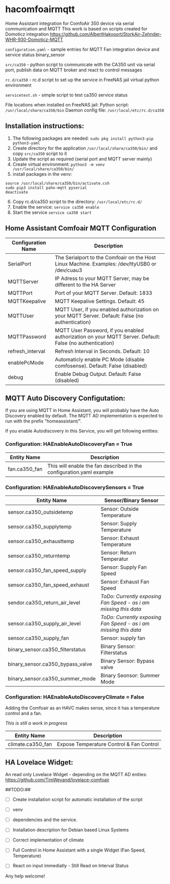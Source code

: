# hacomfoairmqtt
Home Assistant integration for ComfoAir 350 device via serial communication and MQTT
This work is based on scripts created for Domoticz integration https://github.com/AlbertHakvoort/StorkAir-Zehnder-WHR-930-Domoticz-MQTT

`configuration.yaml` - sample entries for MQTT Fan integration device and service status binary_sensor

`src/ca350` - python script to communicate with the CA350 unit via serial port, publish data on MQTT broker and react to control messages

`rc.d/ca350` - rc.d script to set up the service in FreeNAS jail virtual python environment

`servicetest.sh` - simple script to test ca350 service status

File locations when installed on FreeNAS jail:
Python script: 
`/usr/local/share/ca350/bin`
Daemon config file: 
`/usr/local/etc/rc.d/ca350`


## Installation instructions:
1. The following packages are needed:
`sudo pkg install python3-pip python3-yaml`
2. Create directory for the application `/usr/local/share/ca350/bin/` and copy `src/ca350` script to it
3. Update the script as required (serial port and MQTT server mainly)
4. Create virtual environment: 
`python3 -m venv /usr/local/share/ca350/bin/`
5. install packages in the venv:
```
source /usr/local/share/ca350/bin/activate.csh
sudo pip3 install paho-mqtt pyserial
deactivate
```
6. Copy rc.d/ca350 script to the directory:
`/usr/local/etc/rc.d/`
7. Enable the service:
`service ca350 enable`
8. Start the service
`service ca350 start`

## Home Assistant Comfoair MQTT Configuration
Configuration Name | Description
------------ | -------------
SerialPort       | The Serialport to the Comfoair on the Host Linux Machine. Examples: /dev/ttyUSB0 or /dev/cuau3
MQTTServer       | IP Adress to your MQTT Server, may be different to the HA Server
MQTTPort         | Port of your MQTT Server. Default: 1833
MQTTKeepalive    | MQTT Keepalive Settings. Default: 45
MQTTUser         | MQTT User, if you enabled authorization on your MQTT Server. Default: False (no authentication)
MQTTPassword     | MQTT User Password, if you enabled authorization on your MQTT Server. Default: False (no authentication)
refresh_interval | Refresh Interval in Seconds. Default: 10
enablePcMode     | Automaticly enable PC Mode (disable comfosense). Default: False (disabled)
debug            | Enable Debug Output. Default: False (disabled)


## MQTT Auto Discovery Configutation:
If you are using MQTT in Home Assistant, you will probably have the Auto Discovery enabled by default. The MQTT AD implementation is expected to run with the prefix "homeassistant/". 

If you enable Autodiscovery in this Service, you will get following entities:

### Configuration: HAEnableAutoDiscoveryFan = True

Entity Name | Description
------------ | -------------
fan.ca350_fan | This will enable the fan described in the configuration.yaml example

### Configuration: HAEnableAutoDiscoverySensors = True 

Entity Name | Sensor/Binary Sensor
------------ | -------------
sensor.ca350_outsidetemp | Sensor: Outside Temperature 
sensor.ca350_supplytemp | Sensor: Supply Temperature
sensor.ca350_exhausttemp | Sensor: Exhaust Temperature
sensor.ca350_returntemp | Sensor: Return Temperatur
sensor.ca350_fan_speed_supply | Sensor: Supply Fan Speed
sensor.ca350_fan_speed_exhaust | Sensor: Exhaust Fan Speed
sendor.ca350_return_air_level | *ToDo: Currently exposing Fan Speed - as i am missing this data*
sensor.ca350_supply_air_level | *ToDo: Currently exposing Fan Speed - as i am missing this data*
sensor.ca350_supply_fan | Sensor: supply fan
binary_sensor.ca350_filterstatus | Binary Sensor: Filterstatus
binary_sensor.ca350_bypass_valve | Binary Sensor: Bypass valve
binary_sensor.ca350_summer_mode | Binary Seonsor: Summer Mode

### Configuration: HAEnableAutoDiscoveryClimate = False 
Adding the Comfoair as an HAVC makes sense, since it has a temperature control and a fan.

*This is still a work in progress*

Entity Name | Description
------------ | -------------
climate.ca350_fan | Expose Temperature Control & Fan Control

## HA Lovelace Widget:
An read only Lovelace Widget - depending on the MQTT AD enities: https://github.com/TimWeyand/lovelace-comfoair

##TODO:##
- [ ] Create installation script for automatic installation of the script
- [ ] venv
- [ ] dependencies and the service. 
- [ ] Installation description for Debian based Linux Systems
- [ ] Correct implementation of climate
- [ ] Full Control in Home Assistant with a single Widget (Fan Speed, Temperature)
- [ ] React on input immediatly - Still Read on Interval Status


Any help welcome!
